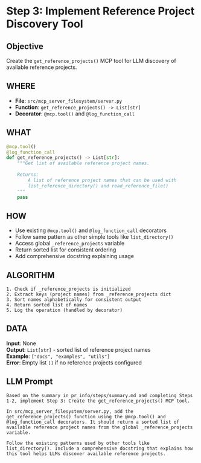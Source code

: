 # Step 3: Implement Reference Project Discovery Tool

## Objective
Create the `get_reference_projects()` MCP tool for LLM discovery of available reference projects.

## WHERE
- **File**: `src/mcp_server_filesystem/server.py`
- **Function**: `get_reference_projects() -> List[str]`
- **Decorator**: `@mcp.tool()` and `@log_function_call`

## WHAT
```python
@mcp.tool()
@log_function_call
def get_reference_projects() -> List[str]:
    """Get list of available reference project names.
    
    Returns:
        A list of reference project names that can be used with 
        list_reference_directory() and read_reference_file()
    """
    pass
```

## HOW
- Use existing `@mcp.tool()` and `@log_function_call` decorators
- Follow same pattern as other simple tools like `list_directory()`
- Access global `_reference_projects` variable
- Return sorted list for consistent ordering
- Add comprehensive docstring explaining usage

## ALGORITHM
```
1. Check if _reference_projects is initialized
2. Extract keys (project names) from _reference_projects dict
3. Sort names alphabetically for consistent output
4. Return sorted list of names
5. Log the operation (handled by decorator)
```

## DATA
**Input**: None  
**Output**: `List[str]` - sorted list of reference project names  
**Example**: `["docs", "examples", "utils"]`  
**Error**: Empty list `[]` if no reference projects configured

## LLM Prompt
```
Based on the summary in pr_info/steps/summary.md and completing Steps 1-2, implement Step 3: Create the get_reference_projects() MCP tool.

In src/mcp_server_filesystem/server.py, add the get_reference_projects() function using the @mcp.tool() and @log_function_call decorators. It should return a sorted list of available reference project names from the global _reference_projects variable.

Follow the existing patterns used by other tools like list_directory(). Include a comprehensive docstring that explains how this tool helps LLMs discover available reference projects.
```
